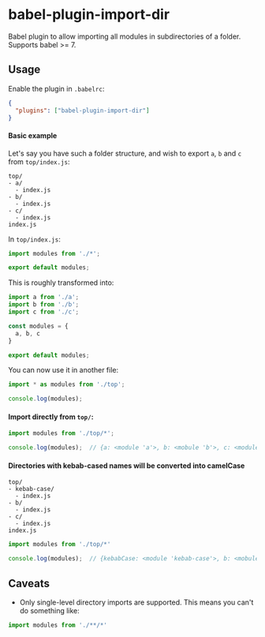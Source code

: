 # babel-plugin-import-dir

Babel plugin to allow importing all modules in subdirectories of a folder. Supports babel >= 7.


## Usage

Enable the plugin in `.babelrc`:
```json
{
  "plugins": ["babel-plugin-import-dir"]
}
```

#### Basic example
Let's say you have such a folder structure, and wish to export `a`, `b` and `c` from `top/index.js`:
```
top/
- a/
  - index.js
- b/
  - index.js
- c/
  - index.js
index.js
```

In `top/index.js`:
```js
import modules from './*';

export default modules;
```

This is roughly transformed into:
```js
import a from './a';
import b from './b';
import c from './c';

const modules = {
  a, b, c
}

export default modules;
```

You can now use it in another file:
```js
import * as modules from './top';

console.log(modules);
```

#### Import directly from `top/`:
```js
import modules from './top/*';

console.log(modules);  // {a: <module 'a'>, b: <mobule 'b'>, c: <module 'c'>}
```


#### Directories with kebab-cased names will be converted into camelCase
```
top/
- kebab-case/
  - index.js
- b/
  - index.js
- c/
  - index.js
index.js
```
```js
import modules from './top/*'

console.log(modules);  // {kebabCase: <module 'kebab-case'>, b: <mobule 'b'>, c: <module 'c'>}
```

## Caveats

- Only single-level directory imports are supported.
This means you can't do something like:

```js
import modules from './**/*'
```
